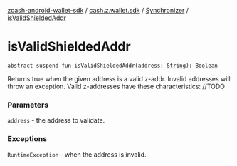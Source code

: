 [zcash-android-wallet-sdk](../../index.md) / [cash.z.wallet.sdk](../index.md) / [Synchronizer](index.md) / [isValidShieldedAddr](./is-valid-shielded-addr.md)

# isValidShieldedAddr

`abstract suspend fun isValidShieldedAddr(address: `[`String`](https://kotlinlang.org/api/latest/jvm/stdlib/kotlin/-string/index.html)`): `[`Boolean`](https://kotlinlang.org/api/latest/jvm/stdlib/kotlin/-boolean/index.html)

Returns true when the given address is a valid z-addr. Invalid addresses will throw an
exception. Valid z-addresses have these characteristics: //TODO

### Parameters

`address` - the address to validate.

### Exceptions

`RuntimeException` - when the address is invalid.